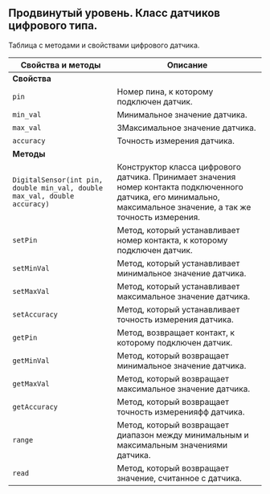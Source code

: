 Продвинутый уровень. Класс датчиков цифрового типа.
---
Таблица с методами и свойствами цифрового датчика.

| Свойства и методы | Описание |
| --- | --- |
|**Свойства**|
|`pin`| Номер пина, к которому подключен датчик. |
|`min_val` | Минимальное значение датчика. |
|`max_val` | ЗМаксимальное значение датчика. |
|`accuracy` | Точность измерения датчика. |
|**Методы**|
|`DigitalSensor(int pin, double min_val, double max_val, double accuracy)` | Конструктор класса цифрового датчика. Принимает значения номер контакта подключенного датчика, его минимально, максимальное значение, а так же точность измерения. |
|`setPin` | Метод, который устанавливает номер контакта, к которому подключен датчик. |
|`setMinVal` | Метод, который устанавливает минимальное значение датчика. |
|`setMaxVal` | Метод, который устанавливает максимальное значение датчика. |
|`setAccuracy` | Метод, который устанавливает точность измерения датчика. |
|`getPin` | Метод, возвращает контакт, к которому подключен датчик. |
|`getMinVal` | Метод, который возвращает минимальное значение датчика. |
|`getMaxVal` | Метод, который возвращает максимальное значение датчика. |
|`getAccuracy`| Метод, который возвращает точность измеренияфф датчика. |
|`range`| Метод, который возвращает диапазон между минимальным и максимальным значениями датчика. |
|`read`| Метод, который возвращает значение, считанное с датчика. |
